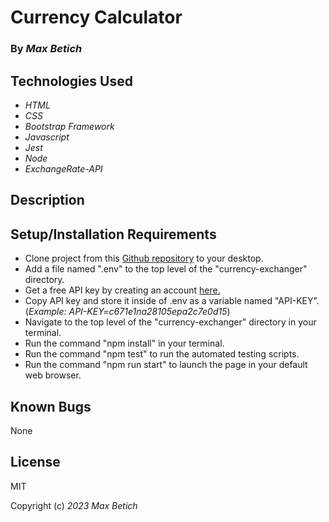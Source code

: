 # **Currency Calculator**

### By _Max Betich_

## Technologies Used

* _HTML_
* _CSS_
* _Bootstrap Framework_
* _Javascript_
* _Jest_
* _Node_
* _ExchangeRate-API_

## Description



## Setup/Installation Requirements
 * Clone project from this [Github repository](https://github.com/MaxBetich/currency-exchanger.git) to your desktop.
 * Add a file named ".env" to the top level of the "currency-exchanger" directory.
 * Get a free API key by creating an account [here.](https://www.exchangerate-api.com/)
 * Copy API key and store it inside of .env as a variable named "API-KEY". (*Example: API-KEY=c671e1na28105epa2c7e0d15*)
 * Navigate to the top level of the "currency-exchanger" directory in your terminal.
 * Run the command "npm install" in your terminal.
 * Run the command "npm test" to run the automated testing scripts.
 * Run the command "npm run start" to launch the page in your default web browser.
 

## Known Bugs

None

## License

MIT

Copyright (c) _2023_ _Max Betich_